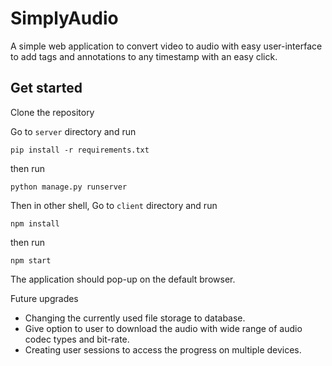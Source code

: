 # SimplyAudio
A simple web application to convert video to audio with easy user-interface to add tags and annotations to any timestamp with an easy click.

## Get started

Clone the repository

Go to `server` directory and run

```pip install -r requirements.txt```

then run

```python manage.py runserver```

Then in other shell, Go to `client` directory and run

```npm install```

then run

```npm start```

The application should pop-up on the default browser.

Future upgrades

* Changing the currently used file storage to database.
* Give option to user to download the audio with wide range of audio codec types and bit-rate.
* Creating user sessions to access the progress on multiple devices.
